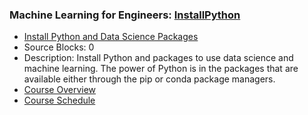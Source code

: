 ### Machine Learning for Engineers: [InstallPython](https://www.apmonitor.com/pds/index.php/Main/InstallPython)
- [Install Python and Data Science Packages](https://www.apmonitor.com/pds/index.php/Main/InstallPython)
 - Source Blocks: 0
 - Description: Install Python and packages to use data science and machine learning. The power of Python is in the packages that are available either through the pip or conda package managers.
- [Course Overview](https://apmonitor.com/pds)
- [Course Schedule](https://apmonitor.com/pds/index.php/Main/CourseSchedule)
